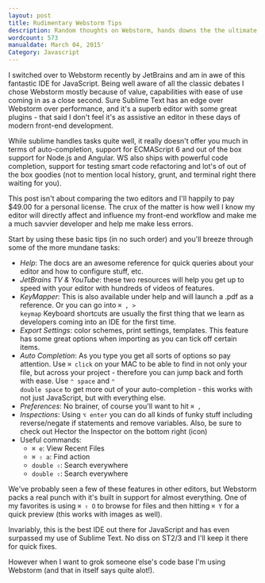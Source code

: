 ```yaml
---
layout: post
title: Rudimentary Webstorm Tips
description: Random thoughts on Webstorm, hands downs the the ultimate IDE for JavaScript
wordcount: 573
manualdate: March 04, 2015'
Category: Javascript
---
```


I switched over to Webstorm recently by JetBrains and am in awe of this fantastic IDE for JavaScript. Being well aware of all the classic debates I chose Webstorm mostly because of value, capabilities with ease of use coming in as a close second. Sure Sublime Text has an edge over Webstorm over performance, and it's a superb editor with some great plugins - that said I don't feel it's as assistive an editor in these days of modern front-end development.

While sublime handles tasks quite well, it really doesn't offer you much in terms of auto-completion, support for ECMAScript 6 and out of the box support for Node.js and Angular. WS also ships with powerful code completion, support for testing smart code refactoring and lot's of out of the box goodies (not to mention local history, grunt, and terminal right there waiting for you).

This post isn't about comparing the two editors and I'll happily to pay $49.00 for a personal license. The crux of the matter is how well I know my editor will directly affect and influence my front-end workflow and make me a much savvier developer and help me make less errors.

Start by using these basic tips (in no such order) and you'll breeze through some of the more mundane tasks:

* _Help_: The docs are an awesome reference for quick queries about your editor and how to configure stuff, etc.
* _JetBrains TV & YouTube_: these two resources will help you get up to speed with your editor with hundreds of videos of features.
* _KeyMapper_: This is also available under help and will launch a .pdf as a reference. Or you can go into <code>⌘ , > keymap</code> Keyboard shortcuts are usually the first thing that we learn as developers coming into an IDE for the first time.
* _Export Settings_: color schemes, print settings, templates. This feature has some great options when importing as you can tick off certain items.
* _Auto Completion_: As you type you get all sorts of options so pay attention. Use <code>⌘ click</code> on your MAC to be able to find in not only your file, but across your project - therefore you can jump back and forth with ease.
Use <code>⌃ space</code> and <code>⌃ double space</code> to get more out of your auto-completion - this works with not just JavaScript, but with everything else.
* _Preferences_: No brainer, of course you'll want to hit <code>⌘ ,</code>
* _Inspections_: Using <code>⌥ enter</code> you can do all kinds of funky stuff including reverse/negate if statements and remove variables. Also, be sure to check out Hector the Inspector on the bottom right (icon)
* Useful commands:
    - <code>⌘ e</code>: View Recent Files
    - <code>⌘ ⇧ a</code>: Find action
    - <code>double ⇧</code>: Search everywhere
    - <code>double ⇧</code>: Search everywhere

We've probably seen a few of these features in other editors, but Webstorm packs a real punch with it's built in support for almost everything. One of my favorites is using <code>⌘ ⇧ O</code> to browse for files and then hitting <code>⌘ Y</code> for a quick preview (this works with images as well).

Invariably, this is the best IDE out there for JavaScript and has even surpassed my use of Sublime Text. No diss on ST2/3 and I'll keep it there for quick fixes.

However when I want to grok someone else's code base I'm using Webstorm (and that in itself says quite alot!). 

    


